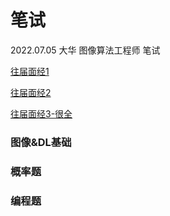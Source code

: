 # 笔试

2022.07.05 大华 图像算法工程师 笔试

[往届面经1](https://codeantenna.com/a/0KGPHr3iab)

[往届面经2](https://blog.csdn.net/qq_30354455/article/details/108016813)

[往届面经3-很全](https://blog.csdn.net/taifyang/article/details/119185102)

### 图像&DL基础



### 概率题



### 编程题

